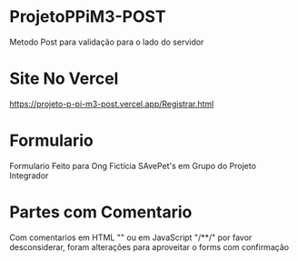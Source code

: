 # ProjetoPPiM3-POST
Metodo Post para validação para o lado do servidor 

# Site No Vercel
https://projeto-p-pi-m3-post.vercel.app/Registrar.html

# Formulario
Formulario Feito para Ong Fictícia SAvePet's em Grupo do Projeto Integrador

# Partes com Comentario
Com comentarios em HTML "<!---->" ou em JavaScript "/**/" por favor desconsiderar, foram alterações para aproveitar o forms com confirmação
